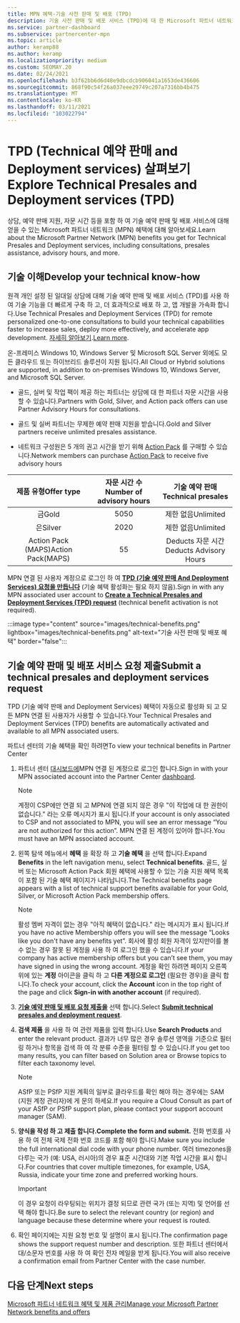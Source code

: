 ```yaml
---
title: MPN 혜택-기술 사전 판매 및 배포 (TPD)
description: 기술 사전 판매 및 배포 서비스 (TPD)에 대 한 Microsoft 파트너 네트워크 (MPN) 혜택 알아보기
ms.service: partner-dashboard
ms.subservice: partnercenter-mpn
ms.topic: article
author: keramp88
ms.author: keramp
ms.localizationpriority: medium
ms.custom: SEOMAY.20
ms.date: 02/24/2021
ms.openlocfilehash: b3f62bb6d6d48e9dbcdcb906041a1653de436606
ms.sourcegitcommit: 868f90c54f26a037eee29749c207a7316bb4b475
ms.translationtype: MT
ms.contentlocale: ko-KR
ms.lasthandoff: 03/11/2021
ms.locfileid: "103022794"
---
```

# <a name="explore-technical-presales-and-deployment-services-tpd"></a><span data-ttu-id="e373c-103">TPD (Technical 예약 판매 and Deployment services) 살펴보기</span><span class="sxs-lookup"><span data-stu-id="e373c-103">Explore Technical Presales and Deployment services (TPD)</span></span> 

<span data-ttu-id="e373c-104">상담, 예약 판매 지원, 자문 시간 등을 포함 하 여 기술 예약 판매 및 배포 서비스에 대해 얻을 수 있는 Microsoft 파트너 네트워크 (MPN) 혜택에 대해 알아보세요.</span><span class="sxs-lookup"><span data-stu-id="e373c-104">Learn about the Microsoft Partner Network (MPN) benefits you get for Technical Presales and Deployment services, including consultations, presales assistance, advisory hours, and more.</span></span>

## <a name="develop-your-technical-know-how"></a><span data-ttu-id="e373c-105">기술 이해</span><span class="sxs-lookup"><span data-stu-id="e373c-105">Develop your technical know-how</span></span>

<span data-ttu-id="e373c-106">원격 개인 설정 된 일대일 상담에 대해 기술 예약 판매 및 배포 서비스 (TPD)를 사용 하 여 기술 기능을 더 빠르게 구축 하 고, 더 효과적으로 배포 하 고, 앱 개발을 가속화 합니다.</span><span class="sxs-lookup"><span data-stu-id="e373c-106">Use Technical Presales and Deployment Services (TPD) for remote personalized one-to-one consultations to build your technical capabilities faster to increase sales, deploy more effectively, and accelerate app development.</span></span> <span data-ttu-id="e373c-107">[자세히 알아보기](https://aka.ms/TPD).</span><span class="sxs-lookup"><span data-stu-id="e373c-107">[Learn more](https://aka.ms/TPD).</span></span>

<span data-ttu-id="e373c-108">온-프레미스 Windows 10, Windows Server 및 Microsoft SQL Server 외에도 모든 클라우드 또는 하이브리드 솔루션이 지원 됩니다.</span><span class="sxs-lookup"><span data-stu-id="e373c-108">All Cloud or Hybrid solutions are supported, in addition to on-premises Windows 10, Windows Server, and Microsoft SQL Server.</span></span> 

- <span data-ttu-id="e373c-109">골드, 실버 및 작업 팩이 제공 하는 파트너는 상담에 대 한 파트너 자문 시간을 사용할 수 있습니다.</span><span class="sxs-lookup"><span data-stu-id="e373c-109">Partners with Gold, Silver, and Action pack offers can use Partner Advisory Hours for consultations.</span></span> 

- <span data-ttu-id="e373c-110">골드 및 실버 파트너는 무제한 예약 판매 지원을 받습니다.</span><span class="sxs-lookup"><span data-stu-id="e373c-110">Gold and Silver partners receive unlimited presales assistance.</span></span> 

- <span data-ttu-id="e373c-111">네트워크 구성원은 5 개의 권고 시간을 받기 위해 [Action Pack](https://partner.microsoft.com/membership/action-pack) 를 구매할 수 있습니다.</span><span class="sxs-lookup"><span data-stu-id="e373c-111">Network members can  purchase [Action Pack](https://partner.microsoft.com/membership/action-pack) to receive five advisory hours</span></span>  

|     <span data-ttu-id="e373c-112">제품 유형</span><span class="sxs-lookup"><span data-stu-id="e373c-112">Offer type</span></span>    | <span data-ttu-id="e373c-113">자문 시간 수</span><span class="sxs-lookup"><span data-stu-id="e373c-113">Number of advisory hours</span></span> |   <span data-ttu-id="e373c-114">기술 예약 판매</span><span class="sxs-lookup"><span data-stu-id="e373c-114">Technical presales</span></span>   |
|:-----------------:|:------------------------:|:----------------------:|
|        <span data-ttu-id="e373c-115">금</span><span class="sxs-lookup"><span data-stu-id="e373c-115">Gold</span></span>       |            <span data-ttu-id="e373c-116">50</span><span class="sxs-lookup"><span data-stu-id="e373c-116">50</span></span>            |        <span data-ttu-id="e373c-117">제한 없음</span><span class="sxs-lookup"><span data-stu-id="e373c-117">Unlimited</span></span>       |
|       <span data-ttu-id="e373c-118">은</span><span class="sxs-lookup"><span data-stu-id="e373c-118">Silver</span></span>      |            <span data-ttu-id="e373c-119">20</span><span class="sxs-lookup"><span data-stu-id="e373c-119">20</span></span>            |        <span data-ttu-id="e373c-120">제한 없음</span><span class="sxs-lookup"><span data-stu-id="e373c-120">Unlimited</span></span>       |
| <span data-ttu-id="e373c-121">Action Pack (MAPS)</span><span class="sxs-lookup"><span data-stu-id="e373c-121">Action Pack(MAPS)</span></span> |             <span data-ttu-id="e373c-122">5</span><span class="sxs-lookup"><span data-stu-id="e373c-122">5</span></span>            | <span data-ttu-id="e373c-123">Deducts 자문 시간</span><span class="sxs-lookup"><span data-stu-id="e373c-123">Deducts Advisory Hours</span></span> |

<span data-ttu-id="e373c-124">MPN 연결 된 사용자 계정으로 로그인 하 여 **[TPD (기술 예약 판매 And Deployment Services) 요청을 만듭니다](https://partner.microsoft.com/dashboard/mpn/membership/benefits/technical/createadvisoryhours-servicerequest)** (기술 혜택 활성화는 필요 하지 않음).</span><span class="sxs-lookup"><span data-stu-id="e373c-124">Sign in with any MPN associated user account to **[Create a Technical Presales and Deployment Services (TPD) request](https://partner.microsoft.com/dashboard/mpn/membership/benefits/technical/createadvisoryhours-servicerequest)** (technical benefit activation is not required).</span></span>

:::image type="content" source="images/technical-benefits.png" lightbox="images/technical-benefits.png" alt-text="기술 사전 판매 및 배포 혜택" border="false":::

## <a name="submit-a-technical-presales-and-deployment-services-request"></a><span data-ttu-id="e373c-126">기술 예약 판매 및 배포 서비스 요청 제출</span><span class="sxs-lookup"><span data-stu-id="e373c-126">Submit a technical presales and deployment services request</span></span> 

<span data-ttu-id="e373c-127">TPD (기술 예약 판매 and Deployment Services) 혜택이 자동으로 활성화 되 고 모든 MPN 연결 된 사용자가 사용할 수 있습니다.</span><span class="sxs-lookup"><span data-stu-id="e373c-127">Your Technical Presales and Deployment Services (TPD) benefits are automatically activated and available to all MPN associated users.</span></span> 

<span data-ttu-id="e373c-128">파트너 센터의 기술 혜택을 확인 하려면</span><span class="sxs-lookup"><span data-stu-id="e373c-128">To view your technical benefits in Partner Center</span></span>

1. <span data-ttu-id="e373c-129">파트너 센터 [대시보드에](https://partner.microsoft.com/dashboard)MPN 연결 된 계정으로 로그인 합니다.</span><span class="sxs-lookup"><span data-stu-id="e373c-129">Sign in with your MPN associated account into the Partner Center [dashboard](https://partner.microsoft.com/dashboard).</span></span> 

   > [!NOTE]
   > <span data-ttu-id="e373c-130">계정이 CSP에만 연결 되 고 MPN에 연결 되지 않은 경우 "이 작업에 대 한 권한이 없습니다." 라는 오류 메시지가 표시 됩니다.</span><span class="sxs-lookup"><span data-stu-id="e373c-130">If your account is only associated to CSP and not associated to MPN, you will see an error message “You are not authorized for this action”.</span></span> <span data-ttu-id="e373c-131">MPN 연결 된 계정이 있어야 합니다.</span><span class="sxs-lookup"><span data-stu-id="e373c-131">You must have an MPN associated account.</span></span>

2. <span data-ttu-id="e373c-132">왼쪽 탐색 메뉴에서 **혜택** 을 확장 하 고 **기술 혜택** 을 선택 합니다.</span><span class="sxs-lookup"><span data-stu-id="e373c-132">Expand **Benefits** in the left navigation menu, select **Technical benefits**.</span></span> <span data-ttu-id="e373c-133">골드, 실버 또는 Microsoft Action Pack 회원 혜택에 사용할 수 있는 기술 지원 혜택 목록이 포함 된 기술 혜택 페이지가 나타납니다.</span><span class="sxs-lookup"><span data-stu-id="e373c-133">The Technical benefits page appears with a list of technical support benefits available for your Gold, Silver, or Microsoft Action Pack membership offers.</span></span> 

   > [!NOTE]
   > <span data-ttu-id="e373c-134">활성 멤버 자격이 없는 경우 "아직 혜택이 없습니다." 라는 메시지가 표시 됩니다.</span><span class="sxs-lookup"><span data-stu-id="e373c-134">If you have no active Membership offers you will see the message “Looks like you don't have any benefits yet”.</span></span> <span data-ttu-id="e373c-135">회사에 활성 회원 자격이 있지만이를 볼 수 없는 경우 잘못 된 계정을 사용 하 여 로그인 했을 수 있습니다.</span><span class="sxs-lookup"><span data-stu-id="e373c-135">If your company has active membership offers but you can’t see them, you may have signed in using the wrong account.</span></span> <span data-ttu-id="e373c-136">계정을 확인 하려면 페이지 오른쪽 위에 있는 **계정** 아이콘을 클릭 하 고 **다른 계정으로 로그인** (필요한 경우)을 클릭 합니다.</span><span class="sxs-lookup"><span data-stu-id="e373c-136">To check your account, click the **Account** icon in the top right of the page and click **Sign-in with another account** (if required).</span></span>

3. <span data-ttu-id="e373c-137">**[기술 예약 판매 및 배포 요청 제출을](https://partner.microsoft.com/dashboard/mpn/membership/benefits/technical/createadvisoryhours-servicerequest)** 선택 합니다.</span><span class="sxs-lookup"><span data-stu-id="e373c-137">Select **[Submit technical presales and deployment request](https://partner.microsoft.com/dashboard/mpn/membership/benefits/technical/createadvisoryhours-servicerequest)**.</span></span>

4. <span data-ttu-id="e373c-138">**검색 제품** 을 사용 하 여 관련 제품을 입력 합니다.</span><span class="sxs-lookup"><span data-stu-id="e373c-138">Use **Search Products** and enter the relevant product.</span></span> <span data-ttu-id="e373c-139">결과가 너무 많은 경우 솔루션 영역을 기준으로 필터링 하거나 항목을 검색 하 여 각 분류 수준을 필터링 할 수 있습니다.</span><span class="sxs-lookup"><span data-stu-id="e373c-139">If you get too many results, you can filter based on Solution area or Browse topics to filter each taxonomy level.</span></span>

   > [!NOTE]
   > <span data-ttu-id="e373c-140">ASfP 또는 PSfP 지원 계획의 일부로 클라우드를 확인 해야 하는 경우에는 SAM (지원 계정 관리자)에 게 문의 하세요.</span><span class="sxs-lookup"><span data-stu-id="e373c-140">If you require a Cloud Consult as part of your ASfP or PSfP support plan, please contact your support account manager (SAM).</span></span>

5. <span data-ttu-id="e373c-141">**양식을 작성 하 고 제출 합니다.**</span><span class="sxs-lookup"><span data-stu-id="e373c-141">**Complete the form and submit.**</span></span> <span data-ttu-id="e373c-142">전화 번호를 사용 하 여 전체 국제 전화 번호 코드를 포함 해야 합니다.</span><span class="sxs-lookup"><span data-stu-id="e373c-142">Make sure you include the full international dial code with your phone number.</span></span> <span data-ttu-id="e373c-143">여러 timezones을 다루는 국가 (예: USA, 러시아)의 경우 표준 시간대와 기본 작업 시간을 표시 합니다.</span><span class="sxs-lookup"><span data-stu-id="e373c-143">For countries that cover multiple timezones,  for example, USA, Russia, indicate your time zone and preferred working hours.</span></span>

   > [!IMPORTANT]
   > <span data-ttu-id="e373c-144">이 경우 요청이 라우팅되는 위치가 결정 되므로 관련 국가 (또는 지역) 및 언어를 선택 해야 합니다.</span><span class="sxs-lookup"><span data-stu-id="e373c-144">Be sure to select the relevant country (or region) and language because these determine where your request is routed.</span></span>

6. <span data-ttu-id="e373c-145">확인 페이지에는 지원 요청 번호 및 설명이 표시 됩니다.</span><span class="sxs-lookup"><span data-stu-id="e373c-145">The confirmation page shows the support request number and description.</span></span> <span data-ttu-id="e373c-146">또한 파트너 센터에서 대/소문자 번호를 사용 하 여 확인 전자 메일을 받게 됩니다.</span><span class="sxs-lookup"><span data-stu-id="e373c-146">You will also receive a confirmation email from Partner Center with the case number.</span></span>

## <a name="next-steps"></a><span data-ttu-id="e373c-147">다음 단계</span><span class="sxs-lookup"><span data-stu-id="e373c-147">Next steps</span></span>

[<span data-ttu-id="e373c-148">Microsoft 파트너 네트워크 혜택 및 제품 관리</span><span class="sxs-lookup"><span data-stu-id="e373c-148">Manage your Microsoft Partner Network benefits and offers</span></span>](manage-your-partner-network-benefits.md)
